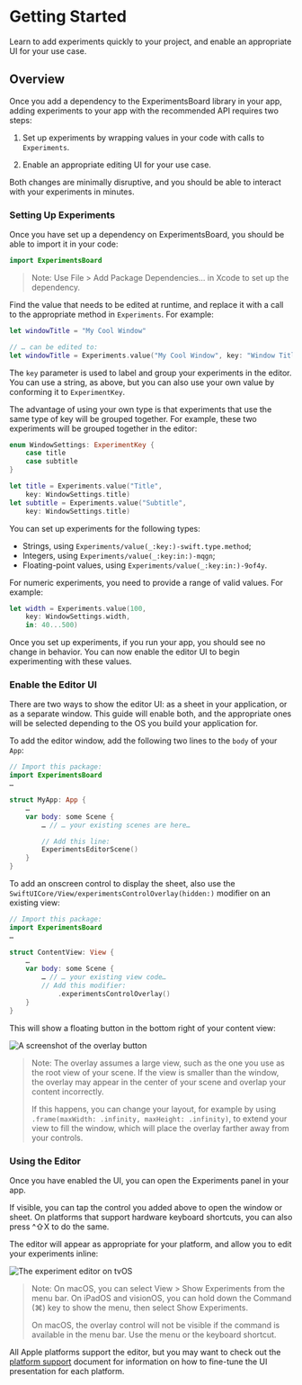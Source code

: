 # Getting Started

Learn to add experiments quickly to your project, and enable an appropriate UI for your use case.

## Overview

Once you add a dependency to the ExperimentsBoard library in your app, adding experiments to your app with the recommended API requires two steps:

1. Set up experiments by wrapping values in your code with calls to ``Experiments``. 

2. Enable an appropriate editing UI for your use case.

Both changes are minimally disruptive, and you should be able to interact with your experiments in minutes.

### Setting Up Experiments

Once you have set up a dependency on ExperimentsBoard, you should be able to import it in your code:

```swift
import ExperimentsBoard
```

> Note: Use File > Add Package Dependencies… in Xcode to set up the dependency.

Find the value that needs to be edited at runtime, and replace it with a call to the appropriate method in ``Experiments``. For example:

```swift
let windowTitle = "My Cool Window"

// … can be edited to:
let windowTitle = Experiments.value("My Cool Window", key: "Window Title")
```

The `key` parameter is used to label and group your experiments in the editor. You can use a string, as above, but you can also use your own value by conforming it to ``ExperimentKey``.

The advantage of using your own type is that experiments that use the same type of key will be grouped together. For example, these two experiments will be grouped together in the editor:

```swift
enum WindowSettings: ExperimentKey {
    case title
    case subtitle
}

let title = Experiments.value("Title", 
    key: WindowSettings.title)
let subtitle = Experiments.value("Subtitle", 
    key: WindowSettings.title)
```

You can set up experiments for the following types:

- Strings, using ``Experiments/value(_:key:)-swift.type.method``;
- Integers, using ``Experiments/value(_:key:in:)-mqgn``;
- Floating-point values, using ``Experiments/value(_:key:in:)-9of4y``. 

For numeric experiments, you need to provide a range of valid values. For example:

```swift
let width = Experiments.value(100,
    key: WindowSettings.width,
    in: 40...500)
```

Once you set up experiments, if you run your app, you should see no change in behavior. You can now enable the editor UI to begin experimenting with these values.

### Enable the Editor UI

There are two ways to show the editor UI: as a sheet in your application, or as a separate window. This guide will enable both, and the appropriate ones will be selected depending to the OS you build your application for.

To add the editor window, add the following two lines to the `body` of your `App`:

```swift
// Import this package:
import ExperimentsBoard
…

struct MyApp: App {
    …
    var body: some Scene {
        … // … your existing scenes are here…

        // Add this line:
        ExperimentsEditorScene()
    }
}
```

To add an onscreen control to display the sheet, also use the ``SwiftUICore/View/experimentsControlOverlay(hidden:)`` modifier on an existing view:

```swift
// Import this package:
import ExperimentsBoard
…

struct ContentView: View {
    …
    var body: some Scene {
        … // … your existing view code…
        // Add this modifier:
            .experimentsControlOverlay()
    }
}
```

This will show a floating button in the bottom right of your content view:

![A screenshot of the overlay button](ios-overlay.jpg)

> Note: The overlay assumes a large view, such as the one you use as the root view of your scene. If the view is smaller than the window, the overlay may appear in the center of your scene and overlap your content incorrectly. 
> 
> If this happens, you can change your layout, for example by using `.frame(maxWidth: .infinity, maxHeight: .infinity)`, to extend your view to fill the window, which will place the overlay farther away from your controls.

### Using the Editor

Once you have enabled the UI, you can open the Experiments panel in your app.

If visible, you can tap the control you added above to open the window or sheet. On platforms that support hardware keyboard shortcuts, you can also press ^⇧X to do the same.

The editor will appear as appropriate for your platform, and allow you to edit your experiments inline:

![The experiment editor on tvOS](tvos-editor.jpg)

> Note: On macOS, you can select View > Show Experiments from the menu bar. On iPadOS and visionOS, you can hold down the Command (⌘) key to show the menu, then select Show Experiments.
> 
> On macOS, the overlay control will not be visible if the command is available in the menu bar. Use the menu or the keyboard shortcut.

All Apple platforms support the editor, but you may want to check out the [platform support](doc:Platform-Support) document for information on how to fine-tune the UI presentation for each platform.
